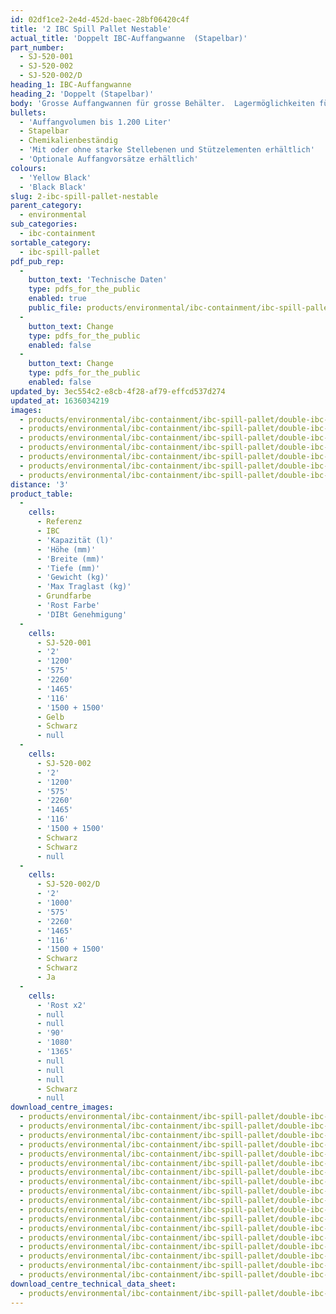 ```yaml
---
id: 02df1ce2-2e4d-452d-baec-28bf06420c4f
title: '2 IBC Spill Pallet Nestable'
actual_title: 'Doppelt IBC-Auffangwanne  (Stapelbar)'
part_number:
  - SJ-520-001
  - SJ-520-002
  - SJ-520-002/D
heading_1: IBC-Auffangwanne
heading_2: 'Doppelt (Stapelbar)'
body: 'Grosse Auffangwannen für grosse Behälter.  Lagermöglichkeiten für 2 IBCs.'
bullets:
  - 'Auffangvolumen bis 1.200 Liter'
  - Stapelbar
  - Chemikalienbeständig
  - 'Mit oder ohne starke Stellebenen und Stützelementen erhältlich'
  - 'Optionale Auffangvorsätze erhältlich'
colours:
  - 'Yellow Black'
  - 'Black Black'
slug: 2-ibc-spill-pallet-nestable
parent_category:
  - environmental
sub_categories:
  - ibc-containment
sortable_category:
  - ibc-spill-pallet
pdf_pub_rep:
  -
    button_text: 'Technische Daten'
    type: pdfs_for_the_public
    enabled: true
    public_file: products/environmental/ibc-containment/ibc-spill-pallet/double-ibc-nestable/pdf-lr/EV-Spill-Pallet-(2-IBC-Nestable)-TD_DE.pdf
  -
    button_text: Change
    type: pdfs_for_the_public
    enabled: false
  -
    button_text: Change
    type: pdfs_for_the_public
    enabled: false
updated_by: 3ec554c2-e8cb-4f28-af79-effcd537d274
updated_at: 1636034219
images:
  - products/environmental/ibc-containment/ibc-spill-pallet/double-ibc-nestable/images-lr/SJ-520-002_02.jpg
  - products/environmental/ibc-containment/ibc-spill-pallet/double-ibc-nestable/images-lr/SJ-520-001_01.jpg
  - products/environmental/ibc-containment/ibc-spill-pallet/double-ibc-nestable/images-lr/SJ-520-001_02.jpg
  - products/environmental/ibc-containment/ibc-spill-pallet/double-ibc-nestable/images-lr/SJ-520-001_04.jpg
  - products/environmental/ibc-containment/ibc-spill-pallet/double-ibc-nestable/images-lr/SJ-520-001_03.jpg
  - products/environmental/ibc-containment/ibc-spill-pallet/double-ibc-nestable/images-lr/SJ-520-002_01.jpg
  - products/environmental/ibc-containment/ibc-spill-pallet/double-ibc-nestable/images-lr/SJ-520-002_03.jpg
distance: '3'
product_table:
  -
    cells:
      - Referenz
      - IBC
      - 'Kapazität (l)'
      - 'Höhe (mm)'
      - 'Breite (mm)'
      - 'Tiefe (mm)'
      - 'Gewicht (kg)'
      - 'Max Traglast (kg)'
      - Grundfarbe
      - 'Rost Farbe'
      - 'DIBt Genehmigung'
  -
    cells:
      - SJ-520-001
      - '2'
      - '1200'
      - '575'
      - '2260'
      - '1465'
      - '116'
      - '1500 + 1500'
      - Gelb
      - Schwarz
      - null
  -
    cells:
      - SJ-520-002
      - '2'
      - '1200'
      - '575'
      - '2260'
      - '1465'
      - '116'
      - '1500 + 1500'
      - Schwarz
      - Schwarz
      - null
  -
    cells:
      - SJ-520-002/D
      - '2'
      - '1000'
      - '575'
      - '2260'
      - '1465'
      - '116'
      - '1500 + 1500'
      - Schwarz
      - Schwarz
      - Ja
  -
    cells:
      - 'Rost x2'
      - null
      - null
      - '90'
      - '1080'
      - '1365'
      - null
      - null
      - null
      - Schwarz
      - null
download_centre_images:
  - products/environmental/ibc-containment/ibc-spill-pallet/double-ibc-nestable/images-hr/SJ-520-001_01.jpg
  - products/environmental/ibc-containment/ibc-spill-pallet/double-ibc-nestable/images-hr/SJ-520-001_02.jpg
  - products/environmental/ibc-containment/ibc-spill-pallet/double-ibc-nestable/images-hr/SJ-520-001_03.jpg
  - products/environmental/ibc-containment/ibc-spill-pallet/double-ibc-nestable/images-hr/SJ-520-001_04.jpg
  - products/environmental/ibc-containment/ibc-spill-pallet/double-ibc-nestable/images-hr/SJ-520-001_05.jpg
  - products/environmental/ibc-containment/ibc-spill-pallet/double-ibc-nestable/images-hr/SJ-520-001_06.jpg
  - products/environmental/ibc-containment/ibc-spill-pallet/double-ibc-nestable/images-hr/SJ-520-002_01.jpg
  - products/environmental/ibc-containment/ibc-spill-pallet/double-ibc-nestable/images-hr/SJ-520-002_02.jpg
  - products/environmental/ibc-containment/ibc-spill-pallet/double-ibc-nestable/images-hr/SJ-520-002_03.jpg
  - products/environmental/ibc-containment/ibc-spill-pallet/double-ibc-nestable/images-hr/SJ-520-002_04.jpg
  - products/environmental/ibc-containment/ibc-spill-pallet/double-ibc-nestable/images-hr/SJ-520-002_05.jpg
  - products/environmental/ibc-containment/ibc-spill-pallet/double-ibc-nestable/images-hr/SJ-520-002_06.jpg
  - products/environmental/ibc-containment/ibc-spill-pallet/double-ibc-nestable/images-hr/SJ-520-002_07.jpg
  - products/environmental/ibc-containment/ibc-spill-pallet/double-ibc-nestable/images-hr/SJ-520-095_01.jpg
  - products/environmental/ibc-containment/ibc-spill-pallet/double-ibc-nestable/images-hr/SJ-520-095_02.jpg
  - products/environmental/ibc-containment/ibc-spill-pallet/double-ibc-nestable/images-hr/SJ-520-095_03.jpg
  - products/environmental/ibc-containment/ibc-spill-pallet/double-ibc-nestable/images-hr/SJ-520-095_04.jpg
  - products/environmental/ibc-containment/ibc-spill-pallet/double-ibc-nestable/images-hr/SJ-520-095_05.jpg
download_centre_technical_data_sheet:
  - products/environmental/ibc-containment/ibc-spill-pallet/double-ibc-nestable/pdf-hr/EV-Spill-Pallet-(2-IBC-Nestable)-TD_DE.pdf
---
```

